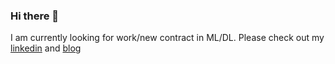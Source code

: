 ### Hi there 👋

I am currently looking for work/new contract in ML/DL. Please check out my [linkedin](https://linkedin.com/in/misza/) and [blog](https://misza222.github.io/)

<!--
**misza222/misza222** is a ✨ _special_ ✨ repository because its `README.md` (this file) appears on your GitHub profile.

Here are some ideas to get you started:

- 🔭 I’m currently working on ...
- 🌱 I’m currently learning ...
- 👯 I’m looking to collaborate on ...
- 🤔 I’m looking for help with ...
- 💬 Ask me about ...
- 📫 How to reach me: ...
- 😄 Pronouns: ...
- ⚡ Fun fact: ...
-->
